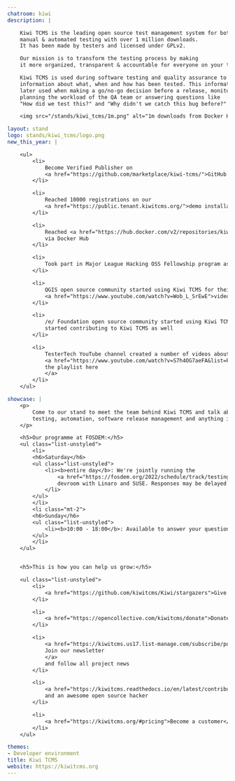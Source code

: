 ```yaml
---
chatroom: kiwi
description: |

    Kiwi TCMS is the leading open source test management system for both
    manual & automated testing with over 1 million downloads.
    It has been made by testers and licensed under GPLv2.

    Our mission is to transform the testing process by making
    it more organized, transparent & accountable for everyone on your team.

    Kiwi TCMS is used during software testing and quality assurance to collect
    information about what, when and how has been tested. This information is
    later used when making a go/no-go decision before a release, monitoring and
    planning the workload of the QA team or answering questions like
    "How did we test this?" and "Why didn't we catch this bug before?"!

    <img src="/stands/kiwi_tcms/1m.png" alt="1m downloads from Docker Hub">

layout: stand
logo: stands/kiwi_tcms/logo.png
new_this_year: |

    <ul>
        <li>
            Become Verified Publisher on
            <a href="https://github.com/marketplace/kiwi-tcms/">GitHub Marketplace</a>
        </li>

        <li>
            Reached 10000 registrations on our
            <a href="https://public.tenant.kiwitcms.org/">demo installation</a>
        </li>

        <li>
            Reached <a href="https://hub.docker.com/v2/repositories/kiwitcms/kiwi/">1 million downloads</a>
            via Docker Hub
        </li>

        <li>
            Took part in Major League Hacking OSS Fellowship program as mentor for 2 semesters
        </li>

        <li>
            QGIS open source community started using Kiwi TCMS for their testing. Check-out
            <a href="https://www.youtube.com/watch?v=Wob_L_SrEwE">video</a> for more info
        </li>

        <li>
            /e/ Foundation open source community started using Kiwi TCMS for their testing and
            started contributing to Kiwi TCMS as well
        </li>

        <li>
            TesterTech YouTube channel created a number of videos about Kiwi TCMS. Check-out
            <a href="https://www.youtube.com/watch?v=S7h4OG7aeFA&list=PLCrlcBRBAaTpQVUpbgs8jOM3-9VBwt_L1">
            the playlist here
            </a>
        </li>
    </ul>

showcase: |
    <p>
        Come to our stand to meet the team behind Kiwi TCMS and talk about
        testing, automation, software release management and anything in between!
    </p>

    <h5>Our programme at FOSDEM:</h5>
    <ul class="list-unstyled">
        <li>
        <h6>Saturday</h6>
        <ul class="list-unstyled">
            <li><b>entire day</b>: We're jointly running the
                <a href="https://fosdem.org/2022/schedule/track/testing_and_automation/">Testing and Automation</a>
                devroom with Linaro and SUSE. Responses may be delayed but we will reply!
            </li>
        </ul>
        </li>
        <li class="mt-2">
        <h6>Sunday</h6>
        <ul class="list-unstyled">
            <li><b>10:00 - 18:00</b>: Available to answer your questions (chat & video)</li>
        </ul>
        </li>
    </ul>


    <h5>This is how you can help us grow:</h5>

    <ul class="list-unstyled">
        <li>
            <a href="https://github.com/kiwitcms/Kiwi/stargazers">Give ⭐ on GitHub</a>
        </li>

        <li>
            <a href="https://opencollective.com/kiwitcms/donate">Donate via Open Collective</a> as low as 1 EUR
        </li>

        <li>
            <a href="https://kiwitcms.us17.list-manage.com/subscribe/post?u=9b57a21155a3b7c655ae8f922&id=c970a37581">
            Join our newsletter
            </a>
            and follow all project news
        </li>

        <li>
            <a href="https://kiwitcms.readthedocs.io/en/latest/contribution.html">Become a contributor</a>
            and an awesome open source hacker
        </li>

        <li>
            <a href="https://kiwitcms.org/#pricing">Become a customer</a> and we'll share our profits with the community
        </li>
    </ul>

themes:
- Developer environment
title: Kiwi TCMS
website: https://kiwitcms.org
---
```

